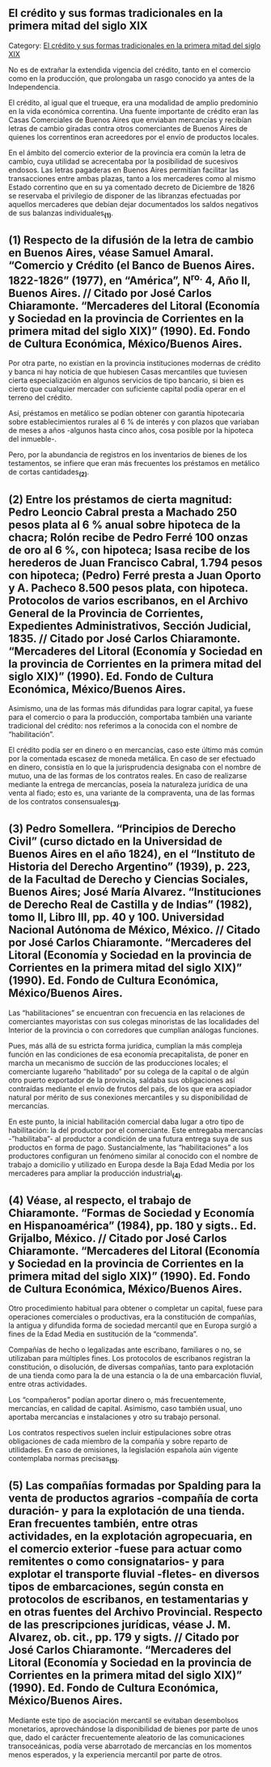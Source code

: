 ## El crédito y sus formas tradicionales en la primera mitad del siglo XIX

Category: [El crédito y sus formas tradicionales en la primera mitad del siglo XIX](http://descubrircorrientes.com.ar/2012/index.php/1170-geografia/geografia-economica/comercio-mercado-y-transportes-en-tiempos-de-autonomia/el-credito-y-sus-formas-tradicionales-en-la-primera-mitad-del-siglo-xix)

No es de extrañar la extendida vigencia del crédito, tanto en el comercio como en la producción, que prolongaba un rasgo conocido ya antes de la Independencia.

El crédito, al igual que el trueque, era una modalidad de amplio predominio en la vida económica correntina. Una fuente importante de crédito eran las Casas Comerciales de Buenos Aires que enviaban mercancías y recibían letras de cambio giradas contra otros comerciantes de Buenos Aires de quienes los correntinos eran acreedores por el envío de productos locales.

En el ámbito del comercio exterior de la provincia era común la letra de cambio, cuya utilidad se acrecentaba por la posibilidad de sucesivos endosos. Las letras pagaderas en Buenos Aires permitían facilitar las transacciones entre ambas plazas, tanto a los mercaderes como al mismo Estado correntino que en su ya comentado decreto de Diciembre de 1826 se reservaba el privilegio de disponer de las libranzas efectuadas por aquellos mercaderes que debían dejar documentados los saldos negativos de sus balanzas individuales<sub><strong>(1)</strong></sub>.

## **(1)** Respecto de la difusión de la letra de cambio en Buenos Aires, véase Samuel Amaral. “Comercio y Crédito (el Banco de Buenos Aires. 1822-1826” (1977), en “América”, N<sup>ro.</sup> 4, Año II, Buenos Aires. // Citado por José Carlos Chiaramonte. “Mercaderes del Litoral (Economía y Sociedad en la provincia de Corrientes en la primera mitad del siglo XIX)” (1990). Ed. Fondo de Cultura Económica, México/Buenos Aires.

Por otra parte, no existían en la provincia instituciones modernas de crédito y banca ni hay noticia de que hubiesen Casas mercantiles que tuviesen cierta especialización en algunos servicios de tipo bancario, si bien es cierto que cualquier mercader con suficiente capital podía operar en el terreno del crédito.

Así, préstamos en metálico se podían obtener con garantía hipotecaria sobre establecimientos rurales al 6 % de interés y con plazos que variaban de meses a años -algunos hasta cinco años, cosa posible por la hipoteca del inmueble-.

Pero, por la abundancia de registros en los inventarios de bienes de los testamentos, se infiere que eran más frecuentes los préstamos en metálico de cortas cantidades<sub><strong>(2)</strong></sub>.

## **(2)** Entre los préstamos de cierta magnitud: Pedro Leoncio Cabral presta a Machado 250 pesos plata al 6 % anual sobre hipoteca de la chacra; Rolón recibe de Pedro Ferré 100 onzas de oro al 6 %, con hipoteca; Isasa recibe de los herederos de Juan Francisco Cabral, 1.794 pesos con hipoteca; (Pedro) Ferré presta a Juan Oporto y A. Pacheco 8.500 pesos plata, con hipoteca. Protocolos de varios escribanos, en el Archivo General de la Provincia de Corrientes, Expedientes Administrativos, Sección Judicial, 1835. // Citado por José Carlos Chiaramonte. “Mercaderes del Litoral (Economía y Sociedad en la provincia de Corrientes en la primera mitad del siglo XIX)” (1990). Ed. Fondo de Cultura Económica, México/Buenos Aires.

Asimismo, una de las formas más difundidas para lograr capital, ya fuese para el comercio o para la producción, comportaba también una variante tradicional del crédito: nos referimos a la conocida con el nombre de “habilitación”.

El crédito podía ser en dinero o en mercancías, caso este último más común por la comentada escasez de moneda metálica. En caso de ser efectuado en dinero, consistía en lo que la jurisprudencia designaba con el nombre de mutuo, una de las formas de los contratos reales. En caso de realizarse mediante la entrega de mercancías, poseía la naturaleza jurídica de una venta al fiado; esto es, una variante de la compraventa, una de las formas de los contratos consensuales<sub><strong>(3)</strong></sub>.

## **(3)** Pedro Somellera. “Principios de Derecho Civil” (curso dictado en la Universidad de Buenos Aires en el año 1824), en el “Instituto de Historia del Derecho Argentino” (1939), p. 223, de la Facultad de Derecho y Ciencias Sociales, Buenos Aires; José María Alvarez. “Instituciones de Derecho Real de Castilla y de Indias” (1982), tomo II, Libro III, pp. 40 y 100. Universidad Nacional Autónoma de México, México. // Citado por José Carlos Chiaramonte. “Mercaderes del Litoral (Economía y Sociedad en la provincia de Corrientes en la primera mitad del siglo XIX)” (1990). Ed. Fondo de Cultura Económica, México/Buenos Aires.

Las “habilitaciones” se encuentran con frecuencia en las relaciones de comerciantes mayoristas con sus colegas minoristas de las localidades del Interior de la provincia o con corredores que cumplían análogas funciones.

Pues, más allá de su estricta forma jurídica, cumplían la más compleja función en las condiciones de esa economía precapitalista, de poner en marcha un mecanismo de succión de las producciones locales; el comerciante lugareño “habilitado” por su colega de la capital o de algún otro puerto exportador de la provincia, saldaba sus obligaciones así contraídas mediante el envío de frutos del país, de los que era acopiador natural por mérito de sus conexiones mercantiles y su disponibilidad de mercancías.

En este punto, la inicial habilitación comercial daba lugar a otro tipo de habilitación: la del productor por el comerciante. Este entregaba mercancías -”habilitaba”- al productor a condición de una futura entrega suya de sus productos en forma de pago. Sustancialmente, las “habilitaciones” a los productores configuran un fenómeno similar al conocido con el nombre de trabajo a domicilio y utilizado en Europa desde la Baja Edad Media por los mercaderes para ampliar la producción industrial<sub><strong>(4)</strong></sub>.

## **(4)** Véase, al respecto, el trabajo de Chiaramonte. “Formas de Sociedad y Economía en Hispanoamérica” (1984), pp. 180 y sigts.. Ed. Grijalbo, México. // Citado por José Carlos Chiaramonte. “Mercaderes del Litoral (Economía y Sociedad en la provincia de Corrientes en la primera mitad del siglo XIX)” (1990). Ed. Fondo de Cultura Económica, México/Buenos Aires.

Otro procedimiento habitual para obtener o completar un capital, fuese para operaciones comerciales o productivas, era la constitución de compañías, la antigua y difundida forma de sociedad mercantil que en Europa surgió a fines de la Edad Media en sustitución de la “commenda”.

Compañías de hecho o legalizadas ante escribano, familiares o no, se utilizaban para múltiples fines. Los protocolos de escribanos registran la constitución, o disolución, de diversas compañías, tanto para explotación de una tienda como para la de una estancia o la de una embarcación fluvial, entre otras actividades.

Los “compañeros” podían aportar dinero o, más frecuentemente, mercancías, en calidad de capital. Asimismo, caso también usual, uno aportaba mercancías e instalaciones y otro su trabajo personal.

Los contratos respectivos suelen incluir estipulaciones sobre otras obligaciones de cada miembro de la compañía y sobre reparto de utilidades. En caso de omisiones, la legislación española aún vigente contemplaba normas precisas<sub><strong>(5)</strong></sub>.

## **(5)** Las compañías formadas por Spalding para la venta de productos agrarios -compañía de corta duración- y para la explotación de una tienda. Eran frecuentes también, entre otras actividades, en la explotación agropecuaria, en el comercio exterior -fuese para actuar como remitentes o como consignatarios- y para explotar el transporte fluvial -fletes- en diversos tipos de embarcaciones, según consta en protocolos de escribanos, en testamentarias y en otras fuentes del Archivo Provincial. Respecto de las prescripciones jurídicas, véase J. M. Alvarez, ob. cit., pp. 179 y sigts. // Citado por José Carlos Chiaramonte. “Mercaderes del Litoral (Economía y Sociedad en la provincia de Corrientes en la primera mitad del siglo XIX)” (1990). Ed. Fondo de Cultura Económica, México/Buenos Aires.

Mediante este tipo de asociación mercantil se evitaban desembolsos monetarios, aprovechándose la disponibilidad de bienes por parte de unos que, dado el carácter frecuentemente aleatorio de las comunicaciones transoceánicas, podía verse abarrotado de mercancías en los momentos menos esperados, y la experiencia mercantil por parte de otros.